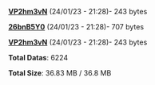 [**VP2hm3vN**](/data/VP2hm3vN.txt) (24/01/23 - 21:28)- 243 bytes

[**26bnB5Y0**](/data/26bnB5Y0.txt) (24/01/23 - 21:28)- 707 bytes

[**VP2hm3vN**](/data/VP2hm3vN.txt) (24/01/23 - 21:28)- 243 bytes

**Total Datas**: 6224

**Total Size**: 36.83 MB / 36.8 MB